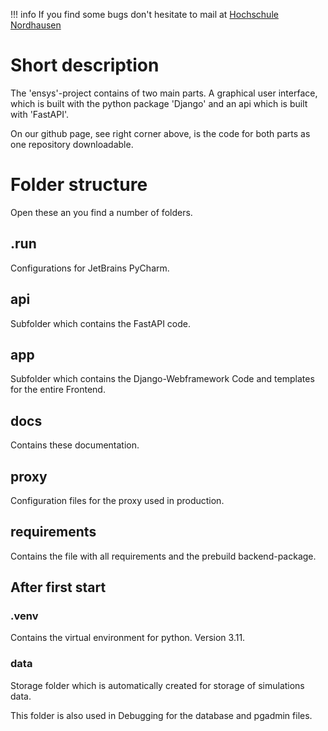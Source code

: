 !!! info
    If you find some bugs don't hesitate to mail at <a href="mailto:ensys@hs-nordhausen.de">Hochschule Nordhausen</a>

# Short description
The 'ensys'-project contains of two main parts. A graphical user interface, which is built with the python package 'Django' 
and an api which is built with 'FastAPI'.

On our github page, see right corner above, is the code for both parts as one repository downloadable.

# Folder structure
Open these an you find a number of folders.

## .run
Configurations for JetBrains PyCharm.

## api
Subfolder which contains the FastAPI code.

## app
Subfolder which contains the Django-Webframework Code and templates for the entire Frontend.

## docs
Contains these documentation.

## proxy
Configuration files for the proxy used in production.

## requirements
Contains the file with all requirements and the prebuild backend-package.

## After first start

### .venv
Contains the virtual environment for python. 
Version 3.11.

### data
Storage folder which is automatically created for storage of simulations data.

This folder is also used in Debugging for the database and pgadmin files.